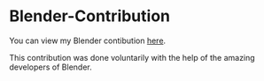 # Blender-Contribution

You can view my Blender contibution [here](https://developer.blender.org/rB6efac431a35c9792021eeb85b4eb0df04f88da80).

This contribution was done voluntarily with the help of the amazing developers of Blender. 
